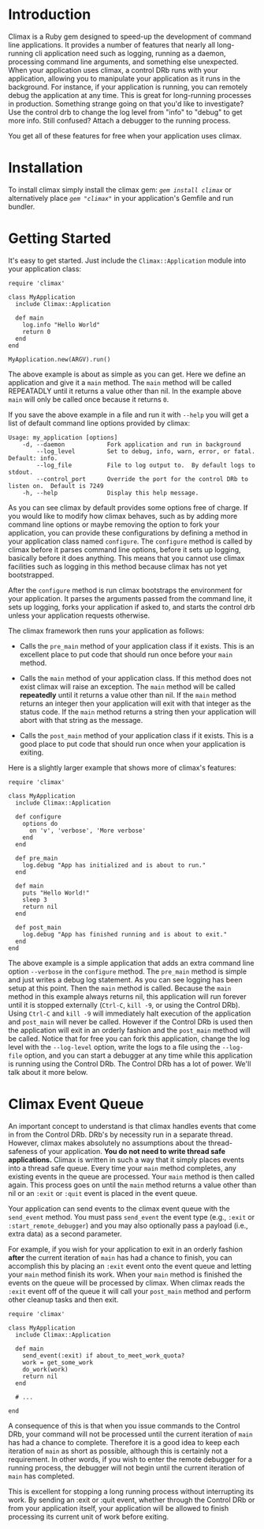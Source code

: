 Introduction
============

Climax is a Ruby gem designed to speed-up the development of command line applications.  It provides
a number of features that nearly all long-running cli application need such as logging, running as a
daemon, processing command line arguments, and something else unexpected.  When your application
uses climax, a control DRb runs with your application, allowing you to manipulate your application
as it runs in the background.  For instance, if your application is running, you can remotely debug
the application at any time.  This is great for long-running processes in production.  Something
strange going on that you\'d like to investigate?  Use the control drb to change the log level from
\"info\" to \"debug\" to get more info.  Still confused?  Attach a debugger to the running process.

You get all of these features for free when your application uses climax.

Installation
============

To install climax simply install the climax gem: *`gem install climax`* or alternatively place *`gem
"climax"`* in your application\'s Gemfile and run bundler.

Getting Started
===============

It\'s easy to get started.  Just include the `Climax::Application` module into your application
class:

    require 'climax'

    class MyApplication
      include Climax::Application

      def main
        log.info "Hello World"
        return 0
      end
    end

    MyApplication.new(ARGV).run()

The above example is about as simple as you can get.  Here we define an application and give it a
`main` method.  The `main` method will be called REPEATADLY until it returns a value other than nil.
In the example above `main` will only be called once because it returns `0`.

If you save the above example in a file and run it with `--help` you will get a list of default
command line options provided by climax:

    Usage: my_application [options]
        -d, --daemon            Fork application and run in background
            --log_level         Set to debug, info, warn, error, or fatal.  Default: info.
            --log_file          File to log output to.  By default logs to stdout.
            --control_port      Override the port for the control DRb to listen on.  Default is 7249
        -h, --help              Display this help message.

As you can see climax by default provides some options free of charge.  If you would like to modify
how climax behaves, such as by adding more command line options or maybe removing the option to fork
your application, you can provide these configurations by defining a method in your application
class named `configure`.  The `configure` method is called by climax before it parses command line
options, before it sets up logging, basically before it does anything.  This means that you cannot
use climax facilities such as logging in this method because climax has not yet bootstrapped.

After the `configure` method is run climax bootstraps the environment for your application.  It
parses the arguments passed from the command line, it sets up logging, forks your application if
asked to, and starts the control drb unless your application requests otherwise.

The climax framework then runs your application as follows:

 * Calls the `pre_main` method of your application class if it exists.  This is an excellent place
   to put code that should run once before your `main` method.

 * Calls the `main` method of your application class.  If this method does not exist climax will
   raise an exception.  The `main` method will be called **repeatedly** until it returns a value
   other than nil.  If the `main` method returns an integer then your application will exit with
   that integer as the status code.  If the `main` method returns a string then your application
   will abort with that string as the message.

 * Calls the `post_main` method of your application class if it exists.  This is a good place to put
   code that should run once when your application is exiting.

Here is a slightly larger example that shows more of climax\'s features:

    require 'climax'
    
    class MyApplication
      include Climax::Application
    
      def configure
        options do
          on 'v', 'verbose', 'More verbose'
        end
      end
      
      def pre_main
        log.debug "App has initialized and is about to run."
      end
      
      def main
        puts "Hello World!"
        sleep 3
        return nil
      end

      def post_main
        log.debug "App has finished running and is about to exit."
      end
    end

The above example is a simple application that adds an extra command line option `--verbose` in the
`configure` method.  The `pre_main` method is simple and just writes a debug log statement.  As you
can see logging has been setup at this point.  Then the `main` method is called.  Because the `main`
method in this example always returns nil, this application will run forever until it is stopped
externally (`Ctrl-C`, `kill -9`, or using the Control DRb).  Using `Ctrl-C` and `kill -9` will
immediately halt execution of the application and `post_main` will never be called.  However if the
Control DRb is used then the application will exit in an orderly fashion and the `post_main` method
will be called.  Notice that for free you can fork this application, change the log level with the
`--log-level` option, write the logs to a file using the `--log-file` option, and you can start a
debugger at any time while this application is running using the Control DRb.  The Control DRb has a
lot of power.  We\'ll talk about it more below.

Climax Event Queue
==================

An important concept to understand is that climax handles events that come in from the Control DRb.
DRb\'s by necessity run in a separate thread.  However, climax makes absolutely no assumptions about
the thread-safeness of your application.  **You do not need to write thread safe applications.**
Climax is written in such a way that it simply places events into a thread safe queue.  Every time
your `main` method completes, any existing events in the queue are processed.  Your `main` method is
then called again.  This process goes on until the `main` method returns a value other than nil or
an `:exit` or `:quit` event is placed in the event queue.

Your application can send events to the climax event queue with the `send_event` method.  You must
pass `send_event` the event type (e.g., `:exit` or `:start_remote_debugger`) and you may also
optionally pass a payload (i.e., extra data) as a second parameter.

For example, if you wish for your application to exit in an orderly fashion **after** the current
iteration of `main` has had a chance to finish, you can accomplish this by placing an `:exit` event
onto the event queue and letting your `main` method finish its work.  When your `main` method is
finished the events on the queue will be processed by climax.  When climax reads the `:exit` event
off of the queue it will call your `post_main` method and perform other cleanup tasks and then exit.

    require 'climax'

    class MyApplication
      include Climax::Application
      
      def main
        send_event(:exit) if about_to_meet_work_quota?
        work = get_some_work
        do_work(work)
        return nil
      end

      # ...

    end

A consequence of this is that when you issue commands to the Control DRb, your command will not be
processed until the current iteration of `main` has had a chance to complete.  Therefore it is a
good idea to keep each iteration of `main` as short as possible, although this is certainly not a
requirement.  In other words, if you wish to enter the remote debugger for a running process, the
debugger will not begin until the current iteration of `main` has completed.

This is excellent for stopping a long running process without interrupting its work.  By sending an
:exit or :quit event, whether through the Control DRb or from your application itself, your
application will be allowed to finish processing its current unit of work before exiting.
